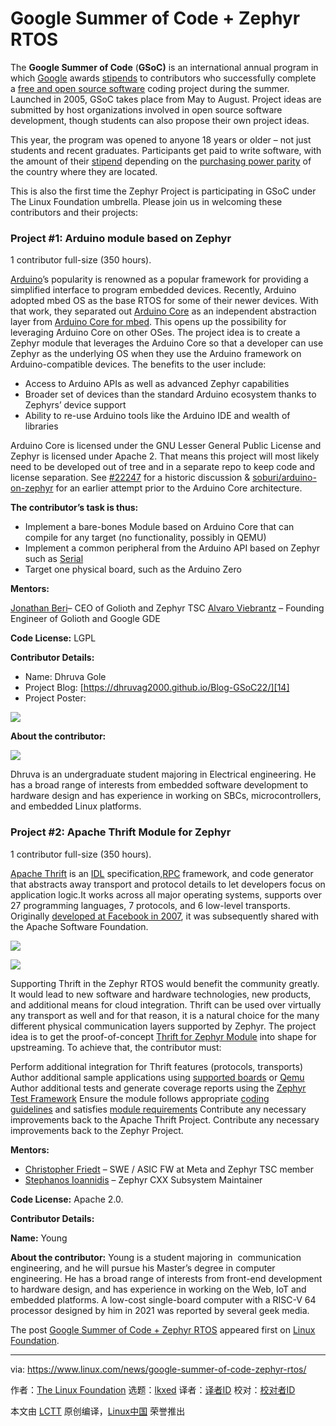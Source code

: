 [#]: subject: "Google Summer of Code + Zephyr RTOS"
[#]: via: "https://www.linux.com/news/google-summer-of-code-zephyr-rtos/"
[#]: author: "The Linux Foundation https://www.linuxfoundation.org/blog/google-summer-of-code-zephyr-rtos/"
[#]: collector: "lkxed"
[#]: translator: "lkxed"
[#]: reviewer: " "
[#]: publisher: " "
[#]: url: " "

Google Summer of Code + Zephyr RTOS
======

The **Google Summer of Code** (**GSoC)** is an international annual program in which [Google][1] awards [stipends][2] to contributors who successfully complete a [free and open source software][3] coding project during the summer. Launched in 2005, GSoC takes place from May to August. Project ideas are submitted by host organizations involved in open source software development, though students can also propose their own project ideas.

This year, the program was opened to anyone 18 years or older – not just students and recent graduates. Participants get paid to write software, with the amount of their [stipend][4] depending on the [purchasing power parity][5] of the country where they are located.

This is also the first time the Zephyr Project is participating in GSoC under The Linux Foundation umbrella. Please join us in welcoming these contributors and their projects:

### Project #1: Arduino module based on Zephyr

1 contributor full-size (350 hours).

[Arduino][6]’s popularity is renowned as a popular framework for providing a simplified interface to program embedded devices. Recently, Arduino adopted mbed OS as the base RTOS for some of their newer devices. With that work, they separated out [Arduino Core][7] as an independent abstraction layer from [Arduino Core for mbed][8]. This opens up the possibility for leveraging Arduino Core on other OSes. The project idea is to create a Zephyr module that leverages the Arduino Core so that a developer can use Zephyr as the underlying OS when they use the Arduino framework on Arduino-compatible devices. The benefits to the user include:

* Access to Arduino APIs as well as advanced Zephyr capabilities
* Broader set of devices than the standard Arduino ecosystem thanks to Zephyrs’ device support
* Ability to re-use Arduino tools like the Arduino IDE and wealth of libraries

Arduino Core is licensed under the GNU Lesser General Public License and Zephyr is licensed under Apache 2. That means this project will most likely need to be developed out of tree and in a separate repo to keep code and license separation. See [#22247][9] for a historic discussion & [soburi/arduino-on-zephyr][10] for an earlier attempt prior to the Arduino Core architecture.

**The contributor’s task is thus:**

* Implement a bare-bones Module based on Arduino Core that can compile for any target (no functionality, possibly in QEMU)
* Implement a common peripheral from the Arduino API based on Zephyr such as [Serial][11]
* Target one physical board, such as the Arduino Zero

**Mentors:**

[Jonathan Beri][12]– CEO of Golioth and Zephyr TSC
[Alvaro Viebrantz][13] – Founding Engineer of Golioth and Google GDE

**Code License:** LGPL

**Contributor Details:**

* Name: Dhruva Gole
* Project Blog: [https://dhruvag2000.github.io/Blog-GSoC22/][14]
* Project Poster: 

![][15]

**About the contributor:** 

![][16]

Dhruva is an undergraduate student majoring in Electrical engineering. He has a broad range of interests from embedded software development to hardware design and has experience in working on SBCs, microcontrollers, and embedded Linux platforms.

### Project #2: Apache Thrift Module for Zephyr

1 contributor full-size (350 hours).

[Apache Thrift][17] is an [IDL][18] specification,[RPC][19] framework, and code generator that abstracts away transport and protocol details to let developers focus on application logic.It works across all major operating systems, supports over 27 programming languages, 7 protocols, and 6 low-level transports. Originally [developed at Facebook in 2007][20], it was subsequently shared with the Apache Software Foundation.

![][21]

![][22]

Supporting Thrift in the Zephyr RTOS would benefit the community greatly. It would lead to new software and hardware technologies, new products, and additional means for cloud integration. Thrift can be used over virtually any transport as well and for that reason, it is a natural choice for the many different physical communication layers supported by Zephyr. The project idea is to get the proof-of-concept [Thrift for Zephyr Module][23] into shape for upstreaming. To achieve that, the contributor must:

Perform additional integration for Thrift features (protocols, transports)
Author additional sample applications using [supported boards][24] or [Qemu][25]
Author additional tests and generate coverage reports using the [Zephyr Test Framework][26]
Ensure the module follows appropriate [coding guidelines][27] and satisfies [module requirements][28]
Contribute any necessary improvements back to the Apache Thrift Project.
Contribute any necessary improvements back to the Zephyr Project.

**Mentors:**

* [Christopher Friedt][29] – SWE / ASIC FW at Meta and Zephyr TSC member
* [Stephanos Ioannidis][30] – Zephyr CXX Subsystem Maintainer

**Code License:** Apache 2.0.

**Contributor Details:**

**Name:** Young

**About the contributor:** Young is a student majoring in  communication engineering, and he will pursue his Master’s degree in computer engineering. He has a broad range of interests from front-end development to hardware design, and has experience in working on the Web, IoT and embedded platforms. A low-cost single-board computer with a RISC-V 64 processor designed by him in 2021 was reported by several geek media.

The post [Google Summer of Code + Zephyr RTOS][31] appeared first on [Linux Foundation][32].

--------------------------------------------------------------------------------

via: https://www.linux.com/news/google-summer-of-code-zephyr-rtos/

作者：[The Linux Foundation][a]
选题：[lkxed][b]
译者：[译者ID](https://github.com/译者ID)
校对：[校对者ID](https://github.com/校对者ID)

本文由 [LCTT](https://github.com/LCTT/TranslateProject) 原创编译，[Linux中国](https://linux.cn/) 荣誉推出

[a]: https://www.linuxfoundation.org/blog/google-summer-of-code-zephyr-rtos/
[b]: https://github.com/lkxed
[1]: https://en.wikipedia.org/wiki/Google
[2]: https://en.wikipedia.org/wiki/Stipend
[3]: https://en.wikipedia.org/wiki/Free_and_open-source_software
[4]: https://en.wikipedia.org/wiki/Stipend
[5]: https://en.wikipedia.org/wiki/Purchasing_power_parity
[6]: https://www.arduino.cc/
[7]: https://github.com/arduino/ArduinoCore-API
[8]: https://github.com/arduino/ArduinoCore-mbed
[9]: https://github.com/zephyrproject-rtos/zephyr/issues/22247
[10]: https://github.com/soburi/arduino-on-zephyr
[11]: https://www.arduino.cc/reference/en/language/functions/communication/serial/
[12]: https://www.linkedin.com/in/jonathanberi/
[13]: https://www.linkedin.com/in/alvaro-viebrantz-55119048/
[14]: https://dhruvag2000.github.io/Blog-GSoC22/
[15]: https://www.linuxfoundation.org/wp-content/uploads/project-poster.png
[16]: https://www.linuxfoundation.org/wp-content/uploads/dhruva.jpeg
[17]: https://github.com/apache/thrift
[18]: https://en.wikipedia.org/wiki/Interface_description_language
[19]: https://en.wikipedia.org/wiki/Remote_procedure_call
[20]: https://thrift.apache.org/static/files/thrift-20070401.pdf
[21]: https://www.linuxfoundation.org/wp-content/uploads/apache-thrift-layered-architecture.png
[22]: https://www.linuxfoundation.org/wp-content/uploads/SPDX-license.png
[23]: https://github.com/cfriedt/thrift-for-zephyr
[24]: https://docs.zephyrproject.org/latest/boards/index.html
[25]: https://docs.zephyrproject.org/latest/guides/networking/qemu_user_setup.html
[26]: https://docs.zephyrproject.org/latest/guides/test/ztest.html
[27]: https://docs.zephyrproject.org/latest/contribute/coding_guidelines/index.html
[28]: https://docs.zephyrproject.org/latest/guides/modules.html
[29]: https://www.linkedin.com/in/christopher-friedt/
[30]: https://www.linkedin.com/in/stephanosio/
[31]: https://www.linuxfoundation.org/blog/google-summer-of-code-zephyr-rtos/
[32]: https://www.linuxfoundation.org/
